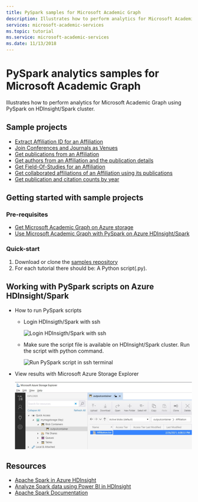 ```yaml
---
title: PySpark samples for Microsoft Academic Graph
description: Illustrates how to perform analytics for Microsoft Academic Graph using HDInsight
services: microsoft-academic-services
ms.topic: tutorial
ms.service: microsoft-academic-services
ms.date: 11/13/2018
---
```

# PySpark analytics samples for Microsoft Academic Graph

Illustrates how to perform analytics for Microsoft Academic Graph using PySpark on HDInsight/Spark cluster.

## Sample projects

* [Extract Affiliation ID for an Affiliation](https://github.com/Azure-Samples/microsoft-academic-graph-pyspark-samples/blob/master/src/Lab1_ExtractAffiliation.py)
* [Join Conferences and Journals as Venues](https://github.com/Azure-Samples/microsoft-academic-graph-pyspark-samples/blob/master/src/Lab2_UnionVenues.py)
* [Get publications from an Affiliation](https://github.com/Azure-Samples/microsoft-academic-graph-pyspark-samples/blob/master/src/Lab3_JoinPaperAuthorAffiliation.py)
* [Get authors from an Affiliation and the publication details](https://github.com/Azure-Samples/microsoft-academic-graph-pyspark-samples/blob/master/src/Lab4_CreateTable_Extract.py)
* [Get Field-Of-Studies for an Affiliation](https://github.com/Azure-Samples/microsoft-academic-graph-pyspark-samples/blob/master/src/Lab5_CreateTableByTvf.py)
* [Get collaborated affiliations of an Affiliation using its publications](https://github.com/Azure-Samples/microsoft-academic-graph-pyspark-samples/blob/master/src/Lab6_GetPartnerData.py)
* [Get publication and citation counts by year](https://github.com/Azure-Samples/microsoft-academic-graph-pyspark-samples/blob/master/src/Lab7_GroupByYear.py)

## Getting started with sample projects

### Pre-requisites

* [Get Microsoft Academic Graph on Azure storage](get-started-setup-provisioning.md)
* [Use Microsoft Academic Graph with PySpark on Azure HDInsight/Spark](get-started-setup-azure-hdinsight.md)

### Quick-start

1. Download or clone the [samples repository](https://github.com/Azure-Samples/microsoft-academic-graph-pyspark-samples)
4. For each tutorial there should be: A Python script(.py).

## Working with PySpark scripts on Azure HDInsight/Spark

* How to run PySpark scripts
  * Login HDInsigth/Spark with ssh

    ![Login HDInsigth/Spark with ssh](media/samples-login-hdinsight.png "Login HDInsigth/Spark with ssh")

  * Make sure the script file is available on HDInsight/Spark cluster. Run the script with python command.

    ![Run PySpark script in ssh terminal](media/samples-run-pyspark-script.png "Run PySpark script in ssh terminal")

* View results with Microsoft Azure Storage Explorer

    ![View result with Microsoft Azure Storage Explorer](media/samples-view-pyspark-script-results.png "View result with Microsoft Azure Storage Explorer")

## Resources

* [Apache Spark in Azure HDInsight](https://docs.microsoft.com/en-us/azure/hdinsight/spark/apache-spark-overview
)
* [Analyze Spark data using Power BI in HDInsight](https://docs.microsoft.com/en-us/azure/hdinsight/spark/apache-spark-overview
)
* [Apache Spark Documentation](https://spark.apache.org/docs/2.3.0/)
